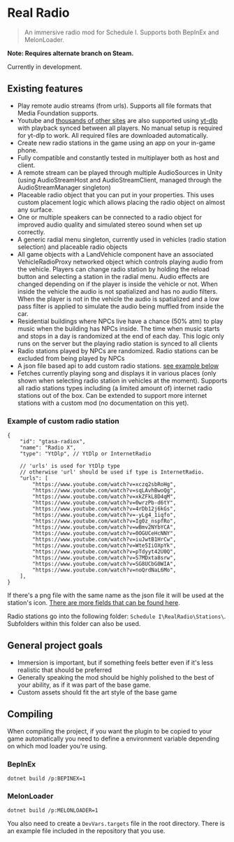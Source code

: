 # Real Radio

> An immersive radio mod for Schedule I. Supports both BepInEx and MelonLoader.

**Note: Requires alternate branch on Steam.**

Currently in development.

## Existing features

-   Play remote audio streams (from urls). Supports all file formats that Media Foundation supports.
-   Youtube and [thousands of other sites](https://github.com/yt-dlp/yt-dlp/blob/master/supportedsites.md) are also supported using [yt-dlp](https://github.com/yt-dlp/yt-dlp/) with playback synced between all players. No manual setup is required for yt-dlp to work. All required files are downloaded automatically.
-   Create new radio stations in the game using an app on your in-game phone.
-   Fully compatible and constantly tested in multiplayer both as host and client.
-   A remote stream can be played through multiple AudioSources in Unity (using AudioStreamHost and AudioStreamClient, managed through the AudioStreamManager singleton)
-   Placeable radio object that you can put in your properties. This uses custom placement logic which allows placing the radio object on almost any surface.
-   One or multiple speakers can be connected to a radio object for improved audio quality and simulated stereo sound when set up correctly.
-   A generic radial menu singleton, currently used in vehicles (radio station selection) and placeable radio objects
-   All game objects with a LandVehicle component have an associated VehicleRadioProxy networked object which controls playing audio from the vehicle. Players can change radio station by holding the reload button and selecting a station in the radial menu. Audio effects are changed depending on if the player is inside the vehicle or not. When inside the vehicle the audio is not spatialized and has no audio filters. When the player is not in the vehicle the audio is spatialized and a low pass filter is applied to simulate the audio being muffled from inside the car.
-   Residential buildings where NPCs live have a chance (50% atm) to play music when the building has NPCs inside. The time when music starts and stops in a day is randomized at the end of each day. This logic only runs on the server but the playing radio station is synced to all clients
-   Radio stations played by NPCs are randomized. Radio stations can be excluded from being played by NPCs
-   A json file based api to add custom radio stations. [see example below](#example-of-custom-radio-station)
-   Fetches currently playing song and displays it in various places (only shown when selecting radio station in vehicles at the moment). Supports all radio stations types including (a limited amount of) internet radio stations out of the box. Can be extended to support more internet stations with a custom mod (no documentation on this yet).

### Example of custom radio station

```json5
{
    "id": "gtasa-radiox",
    "name": "Radio X",
    "type": "YtDlp", // YtDlp or InternetRadio

    // 'urls' is used for YtDlp type
    // otherwise 'url' should be used if type is InternetRadio.
    "urls": [
        "https://www.youtube.com/watch?v=xczq2sbRoHg",
        "https://www.youtube.com/watch?v=sqLAvhBwoQg",
        "https://www.youtube.com/watch?v=xkZFkL8D4qM",
        "https://www.youtube.com/watch?v=0wrzPb-d6tY",
        "https://www.youtube.com/watch?v=4rDb12j6kGs",
        "https://www.youtube.com/watch?v=-yLg4_1iqfo",
        "https://www.youtube.com/watch?v=Ig0z_nspfRo",
        "https://www.youtube.com/watch?v=wBmv2NYbYCA",
        "https://www.youtube.com/watch?v=0OGUCeHcNNY",
        "https://www.youtube.com/watch?v=iuJwtB1HrCw",
        "https://www.youtube.com/watch?v=Wte5IiOXpYk",
        "https://www.youtube.com/watch?v=pTdyyt42U0Q",
        "https://www.youtube.com/watch?v=S7MDxta8srw",
        "https://www.youtube.com/watch?v=SG8UCbG0WIA",
        "https://www.youtube.com/watch?v=noQrdNaL6Mo",
    ],
}
```

If there's a png file with the same name as the json file it will be used at the station's icon. [There are more fields that can be found here](https://github.com/Skippeh/Schedule1RealRadioMod/blob/main/RealRadio/Components/API/Data/RadioStation.cs).

Radio stations go into the following folder: `Schedule I\RealRadio\Stations\`. Subfolders within this folder can also be used.

## General project goals

-   Immersion is important, but if something feels better even if it's less realistic that should be preferred
-   Generally speaking the mod should be highly polished to the best of your ability, as if it was part of the base game.
-   Custom assets should fit the art style of the base game

## Compiling

When compiling the project, if you want the plugin to be copied to your game automatically you need to define a environment variable depending on which mod loader you're using.

### BepInEx

```
dotnet build /p:BEPINEX=1
```

### MelonLoader

```
dotnet build /p:MELONLOADER=1
```

You also need to create a `DevVars.targets` file in the root directory. There is an example file included in the repository that you use.
